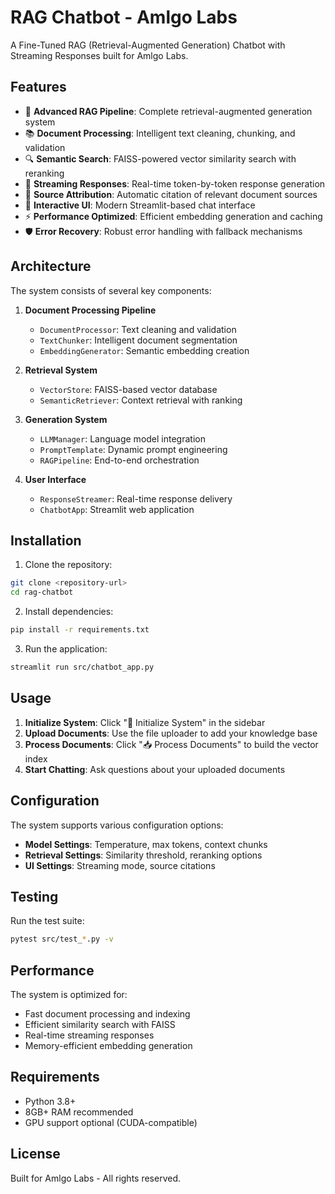 # RAG Chatbot - Amlgo Labs

A Fine-Tuned RAG (Retrieval-Augmented Generation) Chatbot with Streaming Responses built for Amlgo Labs.

## Features

- 🤖 **Advanced RAG Pipeline**: Complete retrieval-augmented generation system
- 📚 **Document Processing**: Intelligent text cleaning, chunking, and validation
- 🔍 **Semantic Search**: FAISS-powered vector similarity search with reranking
- 💬 **Streaming Responses**: Real-time token-by-token response generation
- 🎯 **Source Attribution**: Automatic citation of relevant document sources
- 🎨 **Interactive UI**: Modern Streamlit-based chat interface
- ⚡ **Performance Optimized**: Efficient embedding generation and caching
- 🛡️ **Error Recovery**: Robust error handling with fallback mechanisms

## Architecture

The system consists of several key components:

1. **Document Processing Pipeline**
   - `DocumentProcessor`: Text cleaning and validation
   - `TextChunker`: Intelligent document segmentation
   - `EmbeddingGenerator`: Semantic embedding creation

2. **Retrieval System**
   - `VectorStore`: FAISS-based vector database
   - `SemanticRetriever`: Context retrieval with ranking

3. **Generation System**
   - `LLMManager`: Language model integration
   - `PromptTemplate`: Dynamic prompt engineering
   - `RAGPipeline`: End-to-end orchestration

4. **User Interface**
   - `ResponseStreamer`: Real-time response delivery
   - `ChatbotApp`: Streamlit web application

## Installation

1. Clone the repository:
```bash
git clone <repository-url>
cd rag-chatbot
```

2. Install dependencies:
```bash
pip install -r requirements.txt
```

3. Run the application:
```bash
streamlit run src/chatbot_app.py
```

## Usage

1. **Initialize System**: Click "🚀 Initialize System" in the sidebar
2. **Upload Documents**: Use the file uploader to add your knowledge base
3. **Process Documents**: Click "📥 Process Documents" to build the vector index
4. **Start Chatting**: Ask questions about your uploaded documents

## Configuration

The system supports various configuration options:

- **Model Settings**: Temperature, max tokens, context chunks
- **Retrieval Settings**: Similarity threshold, reranking options
- **UI Settings**: Streaming mode, source citations

## Testing

Run the test suite:
```bash
pytest src/test_*.py -v
```

## Performance

The system is optimized for:
- Fast document processing and indexing
- Efficient similarity search with FAISS
- Real-time streaming responses
- Memory-efficient embedding generation

## Requirements

- Python 3.8+
- 8GB+ RAM recommended
- GPU support optional (CUDA-compatible)

## License

Built for Amlgo Labs - All rights reserved.